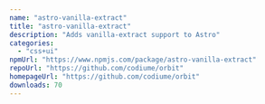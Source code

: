 ```yaml
---
name: "astro-vanilla-extract"
title: "astro-vanilla-extract"
description: "Adds vanilla-extract support to Astro"
categories:
  - "css+ui"
npmUrl: "https://www.npmjs.com/package/astro-vanilla-extract"
repoUrl: "https://github.com/codiume/orbit"
homepageUrl: "https://github.com/codiume/orbit"
downloads: 70
---
```

